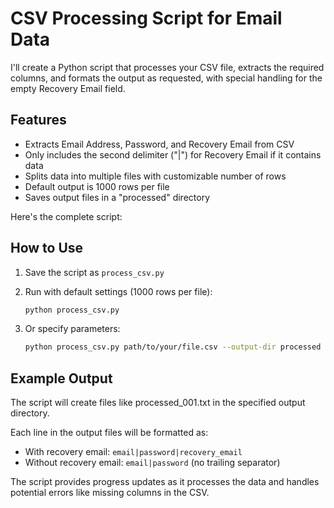 # CSV Processing Script for Email Data

I'll create a Python script that processes your CSV file, extracts the required columns, and formats the output as requested, with special handling for the empty Recovery Email field.

## Features
- Extracts Email Address, Password, and Recovery Email from CSV
- Only includes the second delimiter ("|") for Recovery Email if it contains data
- Splits data into multiple files with customizable number of rows
- Default output is 1000 rows per file
- Saves output files in a "processed" directory

Here's the complete script:

## How to Use

1. Save the script as `process_csv.py`

2. Run with default settings (1000 rows per file):
   ```bash
   python process_csv.py
   ```

3. Or specify parameters:
   ```bash
   python process_csv.py path/to/your/file.csv --output-dir processed --rows 500
   ```

## Example Output

The script will create files like processed_001.txt in the specified output directory.

Each line in the output files will be formatted as:
- With recovery email: `email|password|recovery_email`
- Without recovery email: `email|password` (no trailing separator)

The script provides progress updates as it processes the data and handles potential errors like missing columns in the CSV.